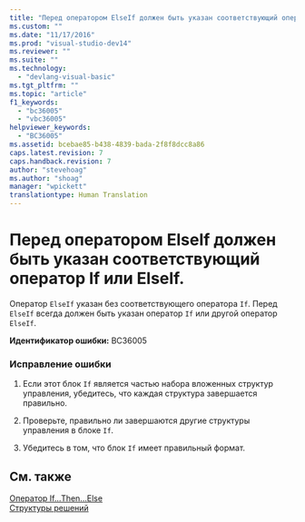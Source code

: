 ```yaml
---
title: "Перед оператором ElseIf должен быть указан соответствующий оператор If или ElseIf. | Microsoft Docs"
ms.custom: ""
ms.date: "11/17/2016"
ms.prod: "visual-studio-dev14"
ms.reviewer: ""
ms.suite: ""
ms.technology: 
  - "devlang-visual-basic"
ms.tgt_pltfrm: ""
ms.topic: "article"
f1_keywords: 
  - "bc36005"
  - "vbc36005"
helpviewer_keywords: 
  - "BC36005"
ms.assetid: bcebae85-b438-4839-bada-2f8f8dcc8a86
caps.latest.revision: 7
caps.handback.revision: 7
author: "stevehoag"
ms.author: "shoag"
manager: "wpickett"
translationtype: Human Translation
---
```

# Перед оператором ElseIf должен быть указан соответствующий оператор If или ElseIf.
Оператор `ElseIf` указан без соответствующего оператора `If`. Перед `ElseIf` всегда должен быть указан оператор `If` или другой оператор `ElseIf`.  
  
 **Идентификатор ошибки:** BC36005  
  
### Исправление ошибки  
  
1.  Если этот блок `If` является частью набора вложенных структур управления, убедитесь, что каждая структура завершается правильно.  
  
2.  Проверьте, правильно ли завершаются другие структуры управления в блоке `If`.  
  
3.  Убедитесь в том, что блок `If` имеет правильный формат.  
  
## См. также  
 [Оператор If...Then...Else](../../visual-basic/language-reference/statements/if-then-else-statement.md)   
 [Структуры решений](../../visual-basic/programming-guide/language-features/control-flow/decision-structures.md)